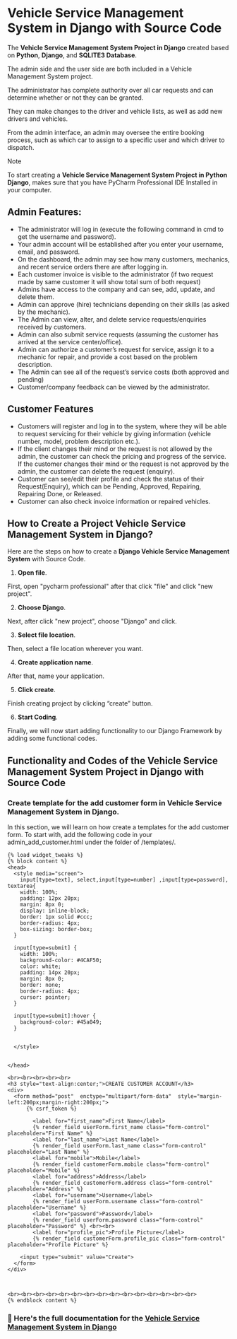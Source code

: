 # Vehicle Service Management System in Django with Source Code

The **Vehicle Service Management System Project in Django** created based on **Python**, **Django**, and **SQLITE3 Database**.

The admin side and the user side are both included in a Vehicle Management System project.

The administrator has complete authority over all car requests and can determine whether or not they can be granted.

They can make changes to the driver and vehicle lists, as well as add new drivers and vehicles.

From the admin interface, an admin may oversee the entire booking process, such as which car to assign to a specific user and which driver to dispatch.

> [!NOTE]
> To start creating a **Vehicle Service Management System Project in Python Django**, makes sure that you have PyCharm Professional IDE Installed in your computer.

## Admin Features:

* The administrator will log in (execute the following command in cmd to get the username and password).
* Your admin account will be established after you enter your username, email, and password.
* On the dashboard, the admin may see how many customers, mechanics, and recent service orders there are after logging in.
* Each customer invoice is visible to the administrator (if two request made by same customer it will show total sum of both request)
* Admins have access to the company and can see, add, update, and delete them.
* Admin can approve (hire) technicians depending on their skills (as asked by the mechanic).
* The Admin can view, alter, and delete service requests/enquiries received by customers.
* Admin can also submit service requests (assuming the customer has arrived at the service center/office).
* Admin can authorize a customer’s request for service, assign it to a mechanic for repair, and provide a cost based on the problem description.
* The Admin can see all of the request’s service costs (both approved and pending)
* Customer/company feedback can be viewed by the administrator.

## Customer Features

* Customers will register and log in to the system, where they will be able to request servicing for their vehicle by giving information (vehicle number, model, problem description etc.).
* If the client changes their mind or the request is not allowed by the admin, the customer can check the pricing and progress of the service. If the customer changes their mind or the request is not approved by the admin, the customer can delete the request (enquiry).
* Customer can see/edit their profile and check the status of their Request(Enquiry), which can be Pending, Approved, Repairing, Repairing Done, or Released.
* Customer can also check invoice information or repaired vehicles.


## How to Create a Project Vehicle Service Management System in Django?
Here are the steps on how to create a **Django Vehicle Service Management System** with Source Code.

1. **Open file**.

First, open "pycharm professional" after that click "file" and click "new project".

2. **Choose Django**.

Next, after click "new project", choose "Django" and click.

3. **Select file location**.

Then, select a file location wherever you want.

4. **Create application name**.

After that, name your application.

5. **Click create**.

Finish creating project by clicking “create” button.

6. **Start Coding**.

Finally, we will now start adding functionality to our Django Framework by adding some functional codes.

## Functionality and Codes of the Vehicle Service Management System Project in Django with Source Code

### Create template for the add customer form in Vehicle Service Management System in Django.

In this section, we will learn on how create a templates for the add customer form. 
To start with, add the following code in your admin_add_customer.html under the folder of /templates/.

```{% extends 'vehicle/adminbase.html' %}
{% load widget_tweaks %}
{% block content %}
<head>
  <style media="screen">
    input[type=text], select,input[type=number] ,input[type=password], textarea{
    width: 100%;
    padding: 12px 20px;
    margin: 8px 0;
    display: inline-block;
    border: 1px solid #ccc;
    border-radius: 4px;
    box-sizing: border-box;
  }

  input[type=submit] {
    width: 100%;
    background-color: #4CAF50;
    color: white;
    padding: 14px 20px;
    margin: 8px 0;
    border: none;
    border-radius: 4px;
    cursor: pointer;
  }

  input[type=submit]:hover {
    background-color: #45a049;
  }


  </style>


</head>

<br><br><br><br><br>
<h3 style="text-align:center;">CREATE CUSTOMER ACCOUNT</h3>
<div>
  <form method="post"  enctype="multipart/form-data"  style="margin-left:200px;margin-right:200px;">
      {% csrf_token %}

        <label for="first_name">First Name</label>
        {% render_field userForm.first_name class="form-control" placeholder="First Name" %}
        <label for="last_name">Last Name</label>
        {% render_field userForm.last_name class="form-control" placeholder="Last Name" %}
        <label for="mobile">Mobile</label>
        {% render_field customerForm.mobile class="form-control" placeholder="Mobile" %}
        <label for="address">Address</label>
        {% render_field customerForm.address class="form-control" placeholder="Address" %}
        <label for="username">Username</label>
        {% render_field userForm.username class="form-control" placeholder="Username" %}
        <label for="password">Password</label>
        {% render_field userForm.password class="form-control" placeholder="Password" %} <br><br>
        <label for="profile_pic">Profile Picture</label>
        {% render_field customerForm.profile_pic class="form-control" placeholder="Profile Picture" %}

    <input type="submit" value="Create">
  </form>
</div>



<br><br><br><br><br><br><br><br><br><br><br><br><br><br><br>
{% endblock content %}
```

### 📌 Here's the full documentation for the [Vehicle Service Management System in Django](https://itsourcecode.com/free-projects/python-projects/vehicle-service-management-system-project-in-django-with-source-code/)



